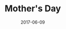 ---
title: Mother's Day
date: '2017-06-09'
thumb_image: images/mar-2yo/mothers-day.jpg
thumb_image_alt: Mother's Day
image: images/mar-2yo/mothers-day.jpg
image_alt: Mother's Day
template: project
---	